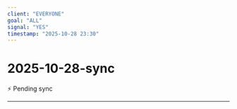 ```yaml
---
client: "EVERYONE"
goal: "ALL"
signal: "YES"
timestamp: "2025-10-28 23:30"
---
```


# 2025-10-28-sync

⚡ Pending sync




---
 

